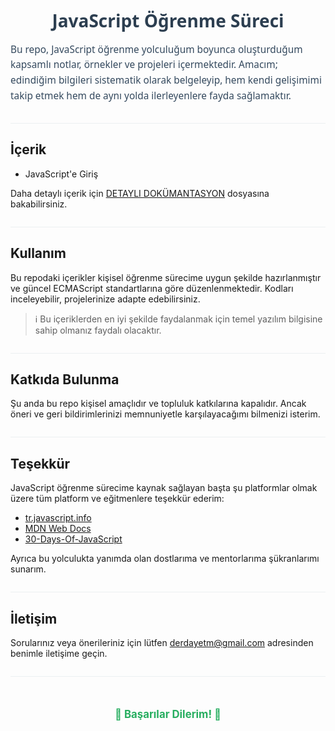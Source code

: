 <h1 align="center" style="font-family: 'Segoe UI', Tahoma, Geneva, Verdana, sans-serif; color: #2c3e50; margin-bottom: 0.3em;">
  JavaScript Öğrenme Süreci
</h1>

<p style="max-width: 650px; margin: 1em auto 2em auto; font-size: 1.1em; line-height: 1.6; color: #34495e; font-family: 'Segoe UI', Tahoma, Geneva, Verdana, sans-serif;">
  Bu repo, JavaScript öğrenme yolculuğum boyunca oluşturduğum kapsamlı notlar, örnekler ve projeleri içermektedir. Amacım; edindiğim bilgileri sistematik olarak belgeleyip, hem kendi gelişimimi takip etmek hem de aynı yolda ilerleyenlere fayda sağlamaktır.
</p>

<hr style="border: none; height: 1px; background: #ecf0f1; margin: 2em 0;" />

## İçerik

- JavaScript'e Giriş  

Daha detaylı içerik için [DETAYLI DOKÜMANTASYON](DETAYLI-DOKÜMANTASYON.md
) dosyasına bakabilirsiniz.

<hr style="border: none; height: 1px; background: #ecf0f1; margin: 2em 0;" />

## Kullanım

Bu repodaki içerikler kişisel öğrenme sürecime uygun şekilde hazırlanmıştır ve güncel ECMAScript standartlarına göre düzenlenmektedir. Kodları inceleyebilir, projelerinize adapte edebilirsiniz.
> ℹ️ Bu içeriklerden en iyi şekilde faydalanmak için temel yazılım bilgisine sahip olmanız faydalı olacaktır.

<hr style="border: none; height: 1px; background: #ecf0f1; margin: 2em 0;" />

## Katkıda Bulunma

Şu anda bu repo kişisel amaçlıdır ve topluluk katkılarına kapalıdır. Ancak öneri ve geri bildirimlerinizi memnuniyetle karşılayacağımı bilmenizi isterim.

<hr style="border: none; height: 1px; background: #ecf0f1; margin: 2em 0;" />

## Teşekkür

JavaScript öğrenme sürecime kaynak sağlayan başta şu platformlar olmak üzere tüm platform ve eğitmenlere teşekkür ederim:  

- [tr.javascript.info](https://tr.javascript.info)  
- [MDN Web Docs](https://developer.mozilla.org)  
- [30-Days-Of-JavaScript](https://github.com/Asabeneh/30-Days-Of-JavaScript)  

Ayrıca bu yolculukta yanımda olan dostlarıma ve mentorlarıma şükranlarımı sunarım.

<hr style="border: none; height: 1px; background: #ecf0f1; margin: 2em 0;" />

## İletişim

Sorularınız veya önerileriniz için lütfen <a href="mailto:derdayetm@gmail.com" style="color: #2980b9; text-decoration: none;">derdayetm@gmail.com</a> adresinden benimle iletişime geçin.

<hr style="border: none; height: 1px; background: #ecf0f1; margin: 2em 0;" />

<p align="center" style="font-weight:bold; font-size:1.2em; color:#27ae60; margin-top: 3em;">
  🎉 Başarılar Dilerim! 🎉
</p>
